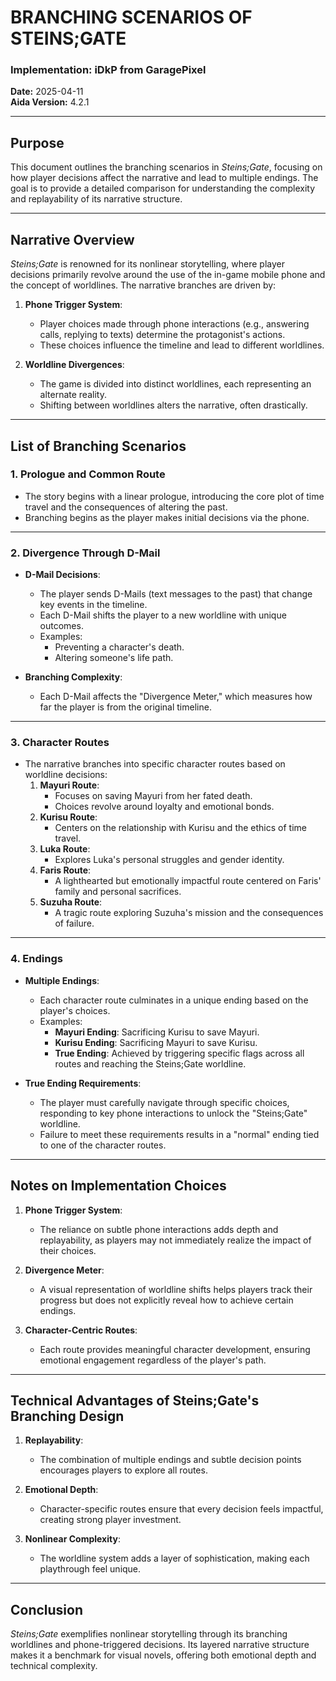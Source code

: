 # BRANCHING SCENARIOS OF STEINS;GATE

### Implementation: iDkP from GaragePixel  
**Date:** 2025-04-11  
**Aida Version:** 4.2.1  

---

## Purpose

This document outlines the branching scenarios in *Steins;Gate*, focusing on how player decisions affect the narrative and lead to multiple endings. The goal is to provide a detailed comparison for understanding the complexity and replayability of its narrative structure.

---

## Narrative Overview

*Steins;Gate* is renowned for its nonlinear storytelling, where player decisions primarily revolve around the use of the in-game mobile phone and the concept of worldlines. The narrative branches are driven by:

1. **Phone Trigger System**:
	- Player choices made through phone interactions (e.g., answering calls, replying to texts) determine the protagonist's actions.
	- These choices influence the timeline and lead to different worldlines.

2. **Worldline Divergences**:
	- The game is divided into distinct worldlines, each representing an alternate reality.
	- Shifting between worldlines alters the narrative, often drastically.

---

## List of Branching Scenarios

### **1. Prologue and Common Route**
- The story begins with a linear prologue, introducing the core plot of time travel and the consequences of altering the past.
- Branching begins as the player makes initial decisions via the phone.

---

### **2. Divergence Through D-Mail**
- **D-Mail Decisions**:
	- The player sends D-Mails (text messages to the past) that change key events in the timeline.
	- Each D-Mail shifts the player to a new worldline with unique outcomes.
	- Examples:
		- Preventing a character's death.
		- Altering someone's life path.

- **Branching Complexity**:
	- Each D-Mail affects the "Divergence Meter," which measures how far the player is from the original timeline.

---

### **3. Character Routes**
- The narrative branches into specific character routes based on worldline decisions:
	1. **Mayuri Route**:
		- Focuses on saving Mayuri from her fated death.
		- Choices revolve around loyalty and emotional bonds.
	2. **Kurisu Route**:
		- Centers on the relationship with Kurisu and the ethics of time travel.
	3. **Luka Route**:
		- Explores Luka's personal struggles and gender identity.
	4. **Faris Route**:
		- A lighthearted but emotionally impactful route centered on Faris' family and personal sacrifices.
	5. **Suzuha Route**:
		- A tragic route exploring Suzuha's mission and the consequences of failure.

---

### **4. Endings**
- **Multiple Endings**:
	- Each character route culminates in a unique ending based on the player's choices.
	- Examples:
		- **Mayuri Ending**: Sacrificing Kurisu to save Mayuri.
		- **Kurisu Ending**: Sacrificing Mayuri to save Kurisu.
		- **True Ending**: Achieved by triggering specific flags across all routes and reaching the Steins;Gate worldline.

- **True Ending Requirements**:
	- The player must carefully navigate through specific choices, responding to key phone interactions to unlock the "Steins;Gate" worldline.
	- Failure to meet these requirements results in a "normal" ending tied to one of the character routes.

---

## Notes on Implementation Choices

1. **Phone Trigger System**:
	- The reliance on subtle phone interactions adds depth and replayability, as players may not immediately realize the impact of their choices.

2. **Divergence Meter**:
	- A visual representation of worldline shifts helps players track their progress but does not explicitly reveal how to achieve certain endings.

3. **Character-Centric Routes**:
	- Each route provides meaningful character development, ensuring emotional engagement regardless of the player's path.

---

## Technical Advantages of Steins;Gate's Branching Design

1. **Replayability**:
	- The combination of multiple endings and subtle decision points encourages players to explore all routes.

2. **Emotional Depth**:
	- Character-specific routes ensure that every decision feels impactful, creating strong player investment.

3. **Nonlinear Complexity**:
	- The worldline system adds a layer of sophistication, making each playthrough feel unique.

---

## Conclusion

*Steins;Gate* exemplifies nonlinear storytelling through its branching worldlines and phone-triggered decisions. Its layered narrative structure makes it a benchmark for visual novels, offering both emotional depth and technical complexity.
